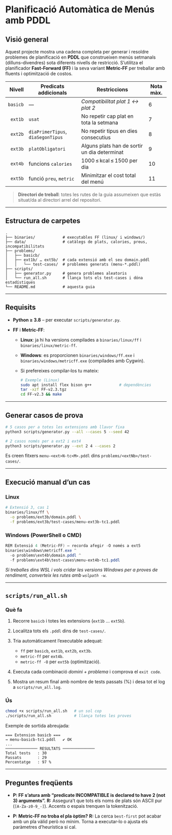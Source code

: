 # Planificació Automàtica de Menús amb PDDL

## Visió general

Aquest projecte mostra una cadena completa per generar i resoldre problemes de planificació en **PDDL** que construeixen menús setmanals (dilluns–divendres) sota diferents nivells de restricció.  S’utilitza el planificador **Fast‑Forward (FF)** i la seva variant **Metric‑FF** per treballar amb fluents i optimització de costos.

|   Nivell | Predicats addicionals             | Restriccions                                 | Nota màx. |
| -------: | --------------------------------- | -------------------------------------------- | --------- |
| `basicb` | —                                 | *Compatibilitat plat 1 ↔ plat 2*             | 6         |
|  `ext1b` | `usat`                            | No repetir cap plat en tota la setmana       | 7         |
|  `ext2b` | `diaPrimerTipus`, `diaSegonTipus` | No repetir tipus en dies consecutius         | 8         |
|  `ext3b` | `platObligatori`                  | Alguns plats han de sortir un dia determinat | 9         |
|  `ext4b` | funcions `calories`               | 1000 ≤ kcal ≤ 1500 per dia                   | 10        |
|  `ext5b` | funció `preu`, `metric`           | Minimitzar el cost total del menú            | 11        |

> **Directori de treball**: totes les rutes de la guia assumeixen que estàs situat/da al directori arrel del repositori.

---

## Estructura de carpetes

```
.
├── binaries/            # executables FF (linux/ i windows/)
├── data/                # catàlegs de plats, calories, preus, incompatibilitats
├── problems/
│   ├── basicb/
│   ├── ext1b/ … ext5b/  # cada extensió amb el seu domain.pddl
│   │   └── test-cases/  # problemes generats (menu-*.pddl)
├── scripts/
│   ├── generator.py     # genera problemes aleatoris
│   └── run_all.sh       # llança tots els test‑cases i dóna estadístiques
└── README.md            # aquesta guia
```

---

## Requisits

* **Python ≥ 3.8** – per executar `scripts/generator.py`.
* **FF** i **Metric‑FF**:

  * **Linux**: ja hi ha versions compilades a `binaries/linux/ff` i `binaries/linux/metric-ff`.
  * **Windows**: es proporcionen `binaries/windows/ff.exe` i `binaries/windows/metricff.exe` (compilades amb Cygwin).
  * Si prefereixes compilar‑los tu mateix:

    ```bash
    # Exemple (Linux)
    sudo apt install flex bison g++            # dependències
    tar -xzf FF-v2.3.tgz
    cd FF-v2.3 && make
    ```

---

## Generar casos de prova

```bash
# 5 casos per a totes les extensions amb llavor fixa
python3 scripts/generator.py --all --cases 5 --seed 42

# 2 casos només per a ext2 i ext4
python3 scripts/generator.py --ext 2 4 --cases 2
```

Es creen fitxers `menu-<ext>N‑tc<M>.pddl` dins `problems/<extNb>/test-cases/`.

---

## Execució manual d’un cas

### Linux

```bash
# Extensió 3, cas 1
binaries/linux/ff \
  -o problems/ext3b/domain.pddl \
  -f problems/ext3b/test-cases/menu-ext3b-tc1.pddl
```

### Windows (PowerShell o CMD)

```powershell
REM Extensió 4 (Metric‑FF) – recorda afegir -O només a ext5
binaries\windows\metricff.exe ^
  -o problems\ext4b\domain.pddl ^
  -f problems\ext4b\test-cases\menu-ext4b-tc1.pddl
```

*Si treballes dins WSL i vols cridar les versions Windows per a proves de rendiment, converteix les rutes amb `wslpath -w`.*

---

## `scripts/run_all.sh`

### Què fa

1. Recorre `basicb` i totes les extensions (`ext1b` … `ext5b`).
2. Localitza tots els `.pddl` dins de `test-cases/`.
3. Tria automàticament l’executable adequat:

   * `ff` per `basicb`, `ext1b`, `ext2b`, `ext3b`.
   * `metric-ff` per `ext4b`.
   * `metric-ff -O` per `ext5b` (optimització).
4. Executa cada combinació *domini + problema* i comprova el `exit code`.
5. Mostra un resum final amb nombre de tests passats (%) i desa tot el log a `scripts/run_all.log`.

### Ús

```bash
chmod +x scripts/run_all.sh   # un sol cop
./scripts/run_all.sh          # llança totes les proves
```

Exemple de sortida abreujada:

```
=== Extension basicb ===
→ menu-basicb-tc1.pddl   ✔ OK
...
────────────── RESULTATS ──────────────
Total tests   : 30
Passats       : 29
Percentatge   : 97 %
```

---

## Preguntes freqüents

* **P: FF s’atura amb “predicate INCOMPATIBLE is declared to have 2 (not 3) arguments”.**
  **R:** Assegura’t que tots els noms de plats són ASCII pur (`[A‑Za‑z0‑9_-]`). Accents o espais trenquen la tokenització.

* **P: Metric‑FF no troba el pla òptim?**
  **R:** La cerca `best‑first` pot acabar amb un pla vàlid però no mínim. Torna a executar‑lo o ajusta els paràmetres d’heurística si cal.
